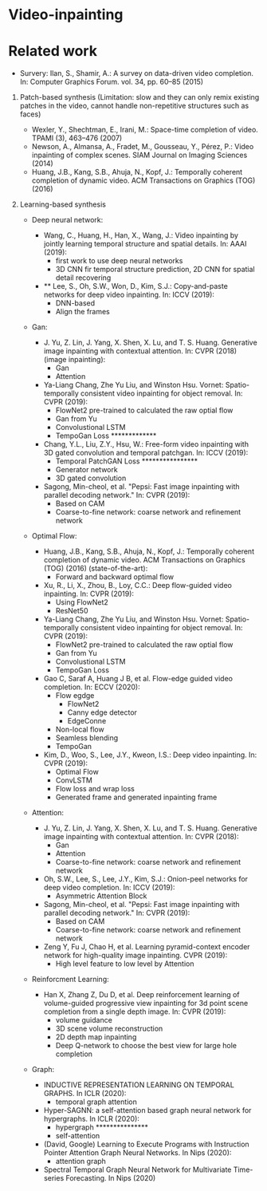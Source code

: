 # Video-inpainting

# Related work
- Survery: Ilan, S., Shamir, A.: A survey on data-driven video completion. In: Computer Graphics Forum. vol. 34, pp. 60–85 (2015)

1. Patch-based synthesis (Limitation: slow and they can only remix existing patches in the video, cannot handle non-repetitive structures such as faces)
   - Wexler, Y., Shechtman, E., Irani, M.: Space-time completion of video. TPAMI (3), 463–476 (2007)
   - Newson, A., Almansa, A., Fradet, M., Gousseau, Y., Pérez, P.: Video inpainting of complex scenes. SIAM Journal on Imaging Sciences (2014)
   - Huang, J.B., Kang, S.B., Ahuja, N., Kopf, J.: Temporally coherent completion of dynamic video. ACM Transactions on Graphics (TOG) (2016)

2. Learning-based synthesis
   
   - Deep neural network:
      - Wang, C., Huang, H., Han, X., Wang, J.: Video inpainting by jointly learning temporal structure and spatial details. In: AAAI (2019):
         - first work to use deep neural networks
         - 3D CNN fir temporal structure prediction, 2D CNN for spatial detail recovering
      - ** Lee, S., Oh, S.W., Won, D., Kim, S.J.: Copy-and-paste networks for deep video inpainting. In: ICCV (2019):
         - DNN-based 
         - Align the frames
   
   - Gan:
      -  J. Yu, Z. Lin, J. Yang, X. Shen, X. Lu, and T. S. Huang. Generative image inpainting with contextual attention. In: CVPR (2018) (image inpainting):
         - Gan
         - Attention
      -  Ya-Liang Chang, Zhe Yu Liu, and Winston Hsu. Vornet: Spatio-temporally consistent video inpainting for object removal. In: CVPR (2019):
         - FlowNet2 pre-trained to calculated the raw optial flow
         - Gan from Yu
         - Convolustional LSTM
         - TempoGan Loss *************
      - Chang, Y.L., Liu, Z.Y., Hsu, W.: Free-form video inpainting with 3D gated convolution and temporal patchgan. In: ICCV (2019):
         - Temporal PatchGAN Loss ****************
         - Generator network
         - 3D gated convolution 
      - Sagong, Min-cheol, et al. "Pepsi: Fast image inpainting with parallel decoding network." In: CVPR (2019):
         - Based on CAM
         - Coarse-to-fine network: coarse network and refinement network
   - Optimal Flow:
      - Huang, J.B., Kang, S.B., Ahuja, N., Kopf, J.: Temporally coherent completion of dynamic video. ACM Transactions on Graphics (TOG) (2016) (state-of-the-art):
         - Forward and backward optimal flow
      - Xu, R., Li, X., Zhou, B., Loy, C.C.: Deep flow-guided video inpainting. In: CVPR (2019):
         - Using FlowNet2
         - ResNet50
      -  Ya-Liang Chang, Zhe Yu Liu, and Winston Hsu. Vornet: Spatio-temporally consistent video inpainting for object removal. In: CVPR (2019):
         - FlowNet2 pre-trained to calculated the raw optial flow
         - Gan from Yu
         - Convolustional LSTM
         - TempoGan Loss
      - Gao C, Saraf A, Huang J B, et al. Flow-edge guided video completion. In: ECCV (2020):
         - Flow egdge
            - FlowNet2
            - Canny edge detector
            - EdgeConne
         - Non-local flow
         - Seamless blending
         - TempoGan
      - Kim, D., Woo, S., Lee, J.Y., Kweon, I.S.: Deep video inpainting. In: CVPR (2019):
         - Optimal Flow
         - ConvLSTM
         - Flow loss and wrap loss
         - Generated frame and generated inpainting frame
            
         
   - Attention:
      -  J. Yu, Z. Lin, J. Yang, X. Shen, X. Lu, and T. S. Huang. Generative image inpainting with contextual attention. In: CVPR (2018):
         - Gan
         - Attention
         - Coarse-to-fine network: coarse network and refinement network
      - Oh, S.W., Lee, S., Lee, J.Y., Kim, S.J.: Onion-peel networks for deep video completion. In: ICCV (2019):
         - Asymmetric Attention Block
      - Sagong, Min-cheol, et al. "Pepsi: Fast image inpainting with parallel decoding network." In: CVPR (2019):
         - Based on CAM
         - Coarse-to-fine network: coarse network and refinement network
      - Zeng Y, Fu J, Chao H, et al. Learning pyramid-context encoder network for high-quality image inpainting. CVPR (2019):
         - High level feature to low level by Attention
   
   
   
   - Reinforcment Learning:
      - Han X, Zhang Z, Du D, et al. Deep reinforcement learning of volume-guided progressive view inpainting for 3d point scene completion from a single depth image. In: CVPR (2019):
         - volume guidance
         - 3D scene volume reconstruction
         - 2D depth map inpainting
         - Deep Q-network to choose the best view for large hole completion
         
  
  
   - Graph:
     - INDUCTIVE REPRESENTATION LEARNING ON TEMPORAL GRAPHS. In ICLR (2020):
         - temporal graph attention
     - Hyper-SAGNN: a self-attention based graph neural network for hypergraphs. In ICLR (2020):
         - hypergraph ***************
         - self-attention
     - (David, Google) Learning to Execute Programs with Instruction Pointer Attention Graph Neural Networks. In Nips (2020):
         - attention graph
     - Spectral Temporal Graph Neural Network for Multivariate Time-series Forecasting. In Nips (2020)



   
   
